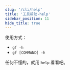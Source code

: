 ```yaml
---
slug: '/cli/help'
title: '工具帮助-help'
sidebar_position: 11
hide_title: true
---
```


使用方式：

- `gf -h`
- `gf [COMMAND] -h`

任何不懂的，就用 `help` 看看吧。